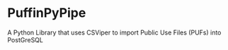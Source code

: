 # PuffinPyPipe
A Python Library that uses CSViper to import Public Use Files (PUFs) into PostGreSQL
